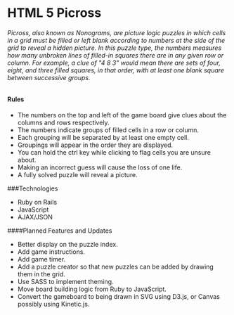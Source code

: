 HTML 5 Picross
========

###### Picross, also known as Nonograms, are picture logic puzzles in which cells in a grid must be filled or left blank according to numbers at the side of the grid to reveal a hidden picture. In this puzzle type, the numbers measures how many unbroken lines of filled-in squares there are in any given row or column. For example, a clue of "4 8 3" would mean there are sets of four, eight, and three filled squares, in that order, with at least one blank square between successive groups.


#### Rules
* The numbers on the top and left of the game board give clues about the columns and rows respectively.
* The numbers indicate groups of filled cells in a row or column.
* Each grouping will be separated by at least one empty cell.
* Groupings will appear in the order they are displayed.
* You can hold the ctrl key while clicking to flag cells you are unsure about.
* Making an incorrect guess will cause the loss of one life.
* A fully solved puzzle will reveal a picture.


###Technologies
* Ruby on Rails
* JavaScript
* AJAX/JSON


####Planned Features and Updates
* Better display on the puzzle index.
* Add game instructions.
* Add game timer.
* Add a puzzle creator so that new puzzles can be added by drawing them in the grid.
* Use SASS to implement theming.
* Move board building logic from Ruby to JavaScript.
* Convert the gameboard to being drawn in SVG using D3.js, or Canvas possibly using Kinetic.js.
